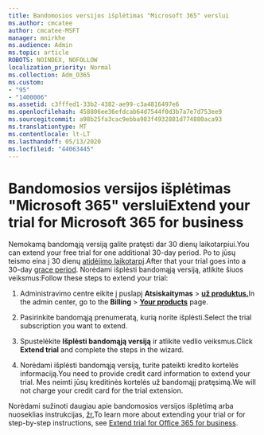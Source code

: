 ```yaml
---
title: Bandomosios versijos išplėtimas "Microsoft 365" verslui
ms.author: cmcatee
author: cmcatee-MSFT
manager: mnirkhe
ms.audience: Admin
ms.topic: article
ROBOTS: NOINDEX, NOFOLLOW
localization_priority: Normal
ms.collection: Adm_O365
ms.custom:
- "95"
- "1400006"
ms.assetid: c3fffed1-33b2-4382-ae99-c3a4816497e6
ms.openlocfilehash: 458806ee36efdcab64d7544f0d3b7a7e7d753ee9
ms.sourcegitcommit: a98b25fa3cac9ebba983f4932881d774880aca93
ms.translationtype: MT
ms.contentlocale: lt-LT
ms.lasthandoff: 05/13/2020
ms.locfileid: "44063445"
---
```

# <a name="extend-your-trial-for-microsoft-365-for-business"></a><span data-ttu-id="4febb-102">Bandomosios versijos išplėtimas "Microsoft 365" verslui</span><span class="sxs-lookup"><span data-stu-id="4febb-102">Extend your trial for Microsoft 365 for business</span></span>

<span data-ttu-id="4febb-103">Nemokamą bandomąją versiją galite pratęsti dar 30 dienų laikotarpiui.</span><span class="sxs-lookup"><span data-stu-id="4febb-103">You can extend your free trial for one additional 30-day period.</span></span> <span data-ttu-id="4febb-104">Po to jūsų teismo eina į 30 dienų [atidėjimo laikotarpį](https://docs.microsoft.com/alchemyinsights/grace-period-for-microsoft-365-free-trial).</span><span class="sxs-lookup"><span data-stu-id="4febb-104">After that your trial goes into a 30-day [grace period](https://docs.microsoft.com/alchemyinsights/grace-period-for-microsoft-365-free-trial).</span></span> <span data-ttu-id="4febb-105">Norėdami išplėsti bandomąją versiją, atlikite šiuos veiksmus:</span><span class="sxs-lookup"><span data-stu-id="4febb-105">Follow these steps to extend your trial:</span></span>
  
1. <span data-ttu-id="4febb-106">Administravimo centre eikite į puslapį **Atsiskaitymas** \> **[už produktus.](https://go.microsoft.com/fwlink/p/?linkid=842054)**</span><span class="sxs-lookup"><span data-stu-id="4febb-106">In the admin center, go to the **Billing** \> **[Your products](https://go.microsoft.com/fwlink/p/?linkid=842054)** page.</span></span>

2. <span data-ttu-id="4febb-107">Pasirinkite bandomąją prenumeratą, kurią norite išplėsti.</span><span class="sxs-lookup"><span data-stu-id="4febb-107">Select the trial subscription you want to extend.</span></span>

3. <span data-ttu-id="4febb-108">Spustelėkite **Išplėsti bandomąją versiją** ir atlikite vedlio veiksmus.</span><span class="sxs-lookup"><span data-stu-id="4febb-108">Click **Extend trial** and complete the steps in the wizard.</span></span>

4. <span data-ttu-id="4febb-109">Norėdami išplėsti bandomąją versiją, turite pateikti kredito kortelės informaciją.</span><span class="sxs-lookup"><span data-stu-id="4febb-109">You need to provide credit card information to extend your trial.</span></span> <span data-ttu-id="4febb-110">Mes neimti jūsų kreditinės kortelės už bandomąjį pratęsimą.</span><span class="sxs-lookup"><span data-stu-id="4febb-110">We will not charge your credit card for the trial extension.</span></span>

<span data-ttu-id="4febb-111">Norėdami sužinoti daugiau apie bandomosios versijos išplėtimą arba nuoseklias instrukcijas, [žr.](https://docs.microsoft.com/microsoft-365/commerce/extend-your-trial)</span><span class="sxs-lookup"><span data-stu-id="4febb-111">To learn more about extending your trial or for step-by-step instructions, see [Extend trial for Office 365 for business](https://docs.microsoft.com/microsoft-365/commerce/extend-your-trial).</span></span>
